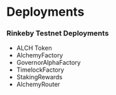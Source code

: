 # Deployments

### Rinkeby Testnet Deployments

* ALCH Token
* AlchemyFactory
* GovernorAlphaFactory
* TimelockFactory
* StakingRewards
* AlchemyRouter



